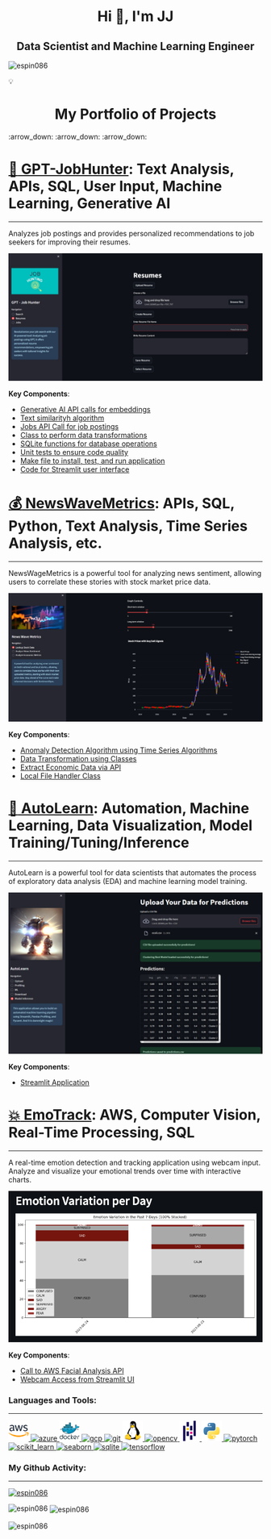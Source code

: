 <h1 align="center">Hi 👋, I'm JJ</h1>
<h2 align="center">Data Scientist and Machine Learning Engineer</h2>
<p align="left"> <img src="https://komarev.com/ghpvc/?username=espin086&label=Profile%20views&color=0e75b6&style=flat" alt="espin086" /> </p>


:bulb:
<h1 align="center">My Portfolio of Projects</h2>
:arrow_down:  :arrow_down:   :arrow_down:

# [:briefcase: GPT-JobHunter](https://github.com/espin086/GPT-Jobhunter): Text Analysis, APIs, SQL, User Input, Machine Learning, Generative AI
---
Analyzes job postings and provides personalized recommendations to job seekers for improving their resumes.

![alt text](https://github.com/espin086/GPT-Jobhunter/blob/main/images/image_ui_resume_load.jpg)

**Key Components**:

- [Generative AI API calls for embeddings](https://github.com/espin086/GPT-Jobhunter/blob/main/jobhunter/textAnalysis.py)
- [Text similarityh algorithm](https://github.com/espin086/GPT-Jobhunter/blob/main/jobhunter/text_similarity.py)
- [Jobs API Call for job postings](https://github.com/espin086/GPT-Jobhunter/blob/main/jobhunter/search_jobs.py)
- [Class to perform data transformations](https://github.com/espin086/GPT-Jobhunter/blob/main/jobhunter/dataTransformer.py)
- [SQLite functions for database operations](https://github.com/espin086/GPT-Jobhunter/blob/main/jobhunter/SQLiteHandler.py)
- [Unit tests to ensure code quality](https://github.com/espin086/GPT-Jobhunter/tree/main/tests)
- [Make file to install, test, and run application](https://github.com/espin086/GPT-Jobhunter/blob/main/Makefile)
- [Code for Streamlit user interface](https://github.com/espin086/GPT-Jobhunter/blob/main/jobhunter/main.py)


# [:moneybag: NewsWaveMetrics](https://github.com/espin086/NewsWaveMetrics): APIs, SQL, Python, Text Analysis, Time Series Analysis, etc.
---
NewsWageMetrics is a powerful tool for analyzing news sentiment, allowing users to correlate these stories with stock market price data.

![alt text](https://github.com/espin086/NewsWaveMetrics/blob/main/images/image_ui_visualize_stock_data.png)

**Key Components**:

- [Anomaly Detection Algorithm using Time Series Algorithms](https://github.com/espin086/NewsWaveMetrics/blob/main/anomaly_detector.py)
- [Data Transformation using Classes](https://github.com/espin086/NewsWaveMetrics/blob/main/data_transform.py)
- [Extract Economic Data via API](https://github.com/espin086/NewsWaveMetrics/blob/main/extract_economic_data.py)
- [Local File Handler Class](https://github.com/espin086/NewsWaveMetrics/blob/main/file_handler.py)





# [:brain: AutoLearn](https://github.com/espin086/AutoLearn): Automation, Machine Learning, Data Visualization, Model Training/Tuning/Inference
---
AutoLearn is a powerful tool for data scientists that automates the process of exploratory data analysis (EDA) and machine learning model training.

![alt text](https://github.com/espin086/AutoLearn/blob/main/images/demo_clustering_model_predictions.png)

**Key Components**:

- [Streamlit Application](https://github.com/espin086/AutoLearn/blob/main/app.py)


# [:boom: EmoTrack](https://github.com/espin086/EmoTrack): AWS, Computer Vision, Real-Time Processing, SQL 
---
A real-time emotion detection and tracking application using webcam input. Analyze and visualize your emotional trends over time with interactive charts.

![alt text](https://github.com/espin086/EmoTrack/blob/main/images/ui_new_metrics.png)

**Key Components**:

- [Call to AWS Facial Analysis API](https://github.com/espin086/EmoTrack/blob/main/logic/facial_analysis.py)
- [Webcam Access from Streamlit UI](https://github.com/espin086/EmoTrack/blob/main/EmoTrack.py)



<h3 align="left">Languages and Tools:</h3>

---

<p align="left"> <a href="https://aws.amazon.com" target="_blank" rel="noreferrer"> <img src="https://raw.githubusercontent.com/devicons/devicon/master/icons/amazonwebservices/amazonwebservices-original-wordmark.svg" alt="aws" width="40" height="40"/> </a> <a href="https://azure.microsoft.com/en-in/" target="_blank" rel="noreferrer"> <img src="https://www.vectorlogo.zone/logos/microsoft_azure/microsoft_azure-icon.svg" alt="azure" width="40" height="40"/> </a> <a href="https://www.docker.com/" target="_blank" rel="noreferrer"> <img src="https://raw.githubusercontent.com/devicons/devicon/master/icons/docker/docker-original-wordmark.svg" alt="docker" width="40" height="40"/> </a> <a href="https://cloud.google.com" target="_blank" rel="noreferrer"> <img src="https://www.vectorlogo.zone/logos/google_cloud/google_cloud-icon.svg" alt="gcp" width="40" height="40"/> </a> <a href="https://git-scm.com/" target="_blank" rel="noreferrer"> <img src="https://www.vectorlogo.zone/logos/git-scm/git-scm-icon.svg" alt="git" width="40" height="40"/> </a> <a href="https://www.linux.org/" target="_blank" rel="noreferrer"> <img src="https://raw.githubusercontent.com/devicons/devicon/master/icons/linux/linux-original.svg" alt="linux" width="40" height="40"/> </a> <a href="https://opencv.org/" target="_blank" rel="noreferrer"> <img src="https://www.vectorlogo.zone/logos/opencv/opencv-icon.svg" alt="opencv" width="40" height="40"/> </a> <a href="https://pandas.pydata.org/" target="_blank" rel="noreferrer"> <img src="https://raw.githubusercontent.com/devicons/devicon/2ae2a900d2f041da66e950e4d48052658d850630/icons/pandas/pandas-original.svg" alt="pandas" width="40" height="40"/> </a> <a href="https://www.python.org" target="_blank" rel="noreferrer"> <img src="https://raw.githubusercontent.com/devicons/devicon/master/icons/python/python-original.svg" alt="python" width="40" height="40"/> </a> <a href="https://pytorch.org/" target="_blank" rel="noreferrer"> <img src="https://www.vectorlogo.zone/logos/pytorch/pytorch-icon.svg" alt="pytorch" width="40" height="40"/> </a> <a href="https://scikit-learn.org/" target="_blank" rel="noreferrer"> <img src="https://upload.wikimedia.org/wikipedia/commons/0/05/Scikit_learn_logo_small.svg" alt="scikit_learn" width="40" height="40"/> </a> <a href="https://seaborn.pydata.org/" target="_blank" rel="noreferrer"> <img src="https://seaborn.pydata.org/_images/logo-mark-lightbg.svg" alt="seaborn" width="40" height="40"/> </a> <a href="https://www.sqlite.org/" target="_blank" rel="noreferrer"> <img src="https://www.vectorlogo.zone/logos/sqlite/sqlite-icon.svg" alt="sqlite" width="40" height="40"/> </a> <a href="https://www.tensorflow.org" target="_blank" rel="noreferrer"> <img src="https://www.vectorlogo.zone/logos/tensorflow/tensorflow-icon.svg" alt="tensorflow" width="40" height="40"/> </a> </p>



<h3 align="left">My Github Activity:</h3>

---

<p align="left"> <a href="https://github.com/ryo-ma/github-profile-trophy"><img src="https://github-profile-trophy.vercel.app/?username=espin086" alt="espin086" /></a> </p>

<p align="left">
</p>



<p><img align="left" src="https://github-readme-stats.vercel.app/api/top-langs?username=espin086&show_icons=true&locale=en&layout=compact" alt="espin086" /></p>

<p>&nbsp;<img align="center" src="https://github-readme-stats.vercel.app/api?username=espin086&show_icons=true&locale=en" alt="espin086" /></p>

<p><img align="center" src="https://github-readme-streak-stats.herokuapp.com/?user=espin086&" alt="espin086" /></p>
